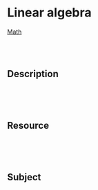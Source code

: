 <!--------------------------------------------------------------------------------- Linear algebra -->
# Linear algebra
[Math]



<!--------------------------------------------------------------------------------- Description -->
<br><br>

## Description
```
```



<!--------------------------------------------------------------------------------- Resource -->
<br><br>

## Resource
```
```



<!--------------------------------------------------------------------------------- Subject -->
<br><br>

## Subject



<!--------------------------------------------------------------------------------- Link -->
[Math]: https://github.com/kashanimorteza/math_document/blob/main/README.md